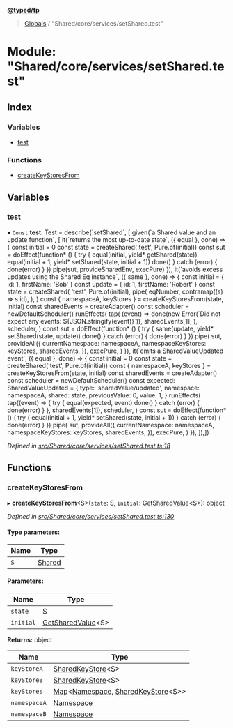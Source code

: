 **[@typed/fp](../README.md)**

> [Globals](../globals.md) / "Shared/core/services/setShared.test"

# Module: "Shared/core/services/setShared.test"

## Index

### Variables

* [test](_shared_core_services_setshared_test_.md#test)

### Functions

* [createKeyStoresFrom](_shared_core_services_setshared_test_.md#createkeystoresfrom)

## Variables

### test

• `Const` **test**: Test = describe(\`setShared\`, [ given(\`a Shared value and an update function\`, [ it(\`returns the most up-to-date state\`, ({ equal }, done) => { const initial = 0 const state = createShared('test', Pure.of(initial)) const sut = doEffect(function* () { try { equal(initial, yield* getShared(state)) equal(initial + 1, yield* setShared(state, initial + 1)) done() } catch (error) { done(error) } }) pipe(sut, provideSharedEnv, execPure) }), it(\`avoids excess updates using the Shared Eq instance\`, ({ same }, done) => { const initial = { id: 1, firstName: 'Bob' } const update = { id: 1, firstName: 'Robert' } const state = createShared( 'test', Pure.of(initial), pipe( eqNumber, contramap((s) => s.id), ), ) const { namespaceA, keyStores } = createKeyStoresFrom(state, initial) const sharedEvents = createAdapter() const scheduler = newDefaultScheduler() runEffects( tap( (event) => done(new Error(\`Did not expect any events: ${JSON.stringify(event)}\`)), sharedEvents[1], ), scheduler, ) const sut = doEffect(function* () { try { same(update, yield* setShared(state, update)) done() } catch (error) { done(error) } }) pipe( sut, provideAll({ currentNamespace: namespaceA, namespaceKeyStores: keyStores, sharedEvents, }), execPure, ) }), it(\`emits a SharedValueUpdated event\`, ({ equal }, done) => { const initial = 0 const state = createShared('test', Pure.of(initial)) const { namespaceA, keyStores } = createKeyStoresFrom(state, initial) const sharedEvents = createAdapter() const scheduler = newDefaultScheduler() const expected: SharedValueUpdated = { type: 'sharedValue/updated', namespace: namespaceA, shared: state, previousValue: 0, value: 1, } runEffects( tap((event) => { try { equal(expected, event) done() } catch (error) { done(error) } }, sharedEvents[1]), scheduler, ) const sut = doEffect(function* () { try { equal(initial + 1, yield* setShared(state, initial + 1)) } catch (error) { done(error) } }) pipe( sut, provideAll({ currentNamespace: namespaceA, namespaceKeyStores: keyStores, sharedEvents, }), execPure, ) }), ]),])

*Defined in [src/Shared/core/services/setShared.test.ts:18](https://github.com/TylorS/typed-fp/blob/ac98ca1/src/Shared/core/services/setShared.test.ts#L18)*

## Functions

### createKeyStoresFrom

▸ **createKeyStoresFrom**\<S>(`state`: S, `initial`: [GetSharedValue](_shared_core_model_shared_.md#getsharedvalue)\<S>): object

*Defined in [src/Shared/core/services/setShared.test.ts:130](https://github.com/TylorS/typed-fp/blob/ac98ca1/src/Shared/core/services/setShared.test.ts#L130)*

#### Type parameters:

Name | Type |
------ | ------ |
`S` | [Shared](_shared_core_model_shared_.shared.md) |

#### Parameters:

Name | Type |
------ | ------ |
`state` | S |
`initial` | [GetSharedValue](_shared_core_model_shared_.md#getsharedvalue)\<S> |

**Returns:** object

Name | Type |
------ | ------ |
`keyStoreA` | [SharedKeyStore](../interfaces/_shared_core_model_sharedkeystore_.sharedkeystore.md)\<S> |
`keyStoreB` | [SharedKeyStore](../interfaces/_shared_core_model_sharedkeystore_.sharedkeystore.md)\<S> |
`keyStores` | [Map](../interfaces/_shared_core_model_sharedkeystore_.sharedkeystore.md#map)\<[Namespace](_shared_core_model_namespace_.namespace.md), [SharedKeyStore](../interfaces/_shared_core_model_sharedkeystore_.sharedkeystore.md)\<S>> |
`namespaceA` | [Namespace](_shared_core_model_namespace_.namespace.md) |
`namespaceB` | [Namespace](_shared_core_model_namespace_.namespace.md) |
